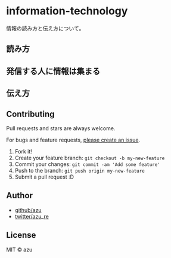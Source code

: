 # information-technology

情報の読み方と伝え方について。

## 読み方

## 発信する人に情報は集まる

## 伝え方

## Contributing

Pull requests and stars are always welcome.

For bugs and feature requests, [please create an issue](https://github.com/azu/information-technology/issues).

1. Fork it!
2. Create your feature branch: `git checkout -b my-new-feature`
3. Commit your changes: `git commit -am 'Add some feature'`
4. Push to the branch: `git push origin my-new-feature`
5. Submit a pull request :D

## Author

- [github/azu](https://github.com/azu)
- [twitter/azu_re](https://twitter.com/azu_re)

## License

MIT © azu
